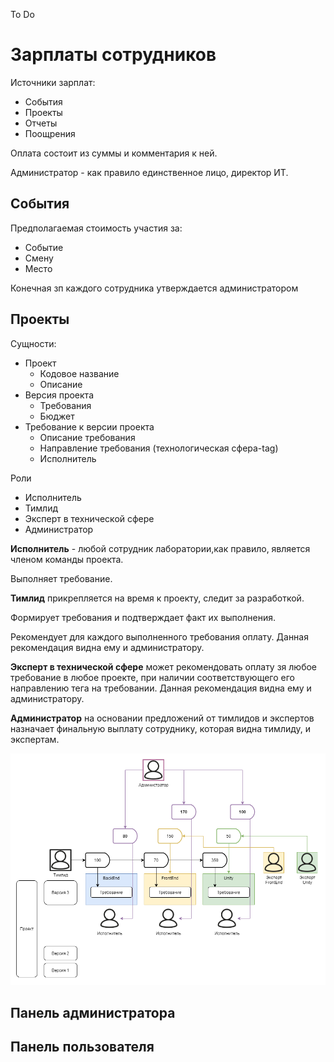 To Do
# Зарплаты сотрудников

Источники зарплат:
* События
* Проекты
* Отчеты
* Поощрения

Оплата состоит из суммы и комментария к ней.

Администратор - как правило единственное лицо, директор ИТ.

## События

Предполагаемая стоимость участия за:
* Событие
* Смену
* Место

Конечная зп каждого сотрудника утверждается администратором

## Проекты

Сущности:

* Проект
    * Кодовое название
    * Описание
* Версия проекта
    * Требования
    * Бюджет
* Требование к версии проекта
    * Описание требования
    * Направление требования (технологическая сфера-tag)
    * Исполнитель

Роли
* Исполнитель
* Тимлид
* Эксперт в технической сфере
* Администратор

**Исполнитель** - любой сотрудник лаборатории,как правило, является членом команды проекта.

Выполняет требование.

**Тимлид** прикрепляется на время к проекту, следит за разработкой. 

Формирует требования и подтверждает факт их выполнения.

Рекомендует для каждого выполненного требования оплату. Данная рекомендация видна ему и администратору.

**Эксперт в технической сфере** может рекомендовать оплату зя любое требование в любое проекте, при наличии соответствующего его направлению тега на требовании. Данная рекомендация видна ему и администратору.

**Администратор** на основании предложений от тимлидов и экспертов назначает финальную выплату сотруднику, которая видна тимлиду, и экспертам.

![](docs/img/Projects.png)

## Панель администратора

## Панель пользователя